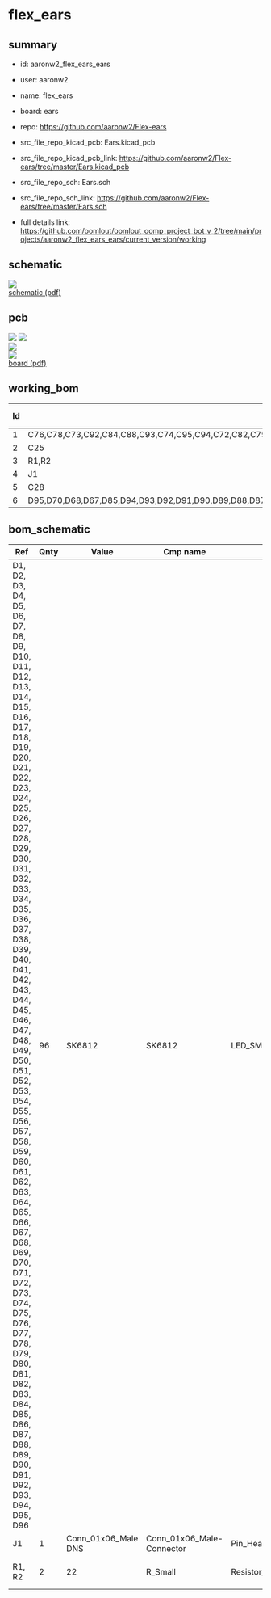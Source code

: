 # flex_ears
 
## summary 
* id: aaronw2_flex_ears_ears
* user: aaronw2
* name: flex_ears
* board: ears
* repo: https://github.com/aaronw2/Flex-ears
* src_file_repo_kicad_pcb: Ears.kicad_pcb
* src_file_repo_kicad_pcb_link: https://github.com/aaronw2/Flex-ears/tree/master/Ears.kicad_pcb


* src_file_repo_sch: Ears.sch
* src_file_repo_sch_link: https://github.com/aaronw2/Flex-ears/tree/master/Ears.sch
* full details link: https://github.com/oomlout/oomlout_oomp_project_bot_v_2/tree/main/projects/aaronw2_flex_ears_ears/current_version/working  

## schematic  
![](working_schematic_600.png)  
[schematic (pdf)](working_schematic.pdf) 






















## pcb  
![](working_3d_600.png) 
![](working_3d_front_600.png)  
![](working_3d_back_600.png)  
![](working_600.png)  
[board (pdf)](working.pdf)  

## working_bom
| Id | Designator | Footprint | Quantity | Designation | Supplier and ref |  | None | 
| --- | --- | --- | --- | --- | --- | --- | --- | 
| 1 | C76,C78,C73,C92,C84,C88,C93,C74,C95,C94,C72,C82,C75,C81,C90,C87,C86,C98,C77,C80,C85,C52,C36,C43,C67,C35,C79,C14,C13,C6,C12,C20,C42,C41,C5,C7,C66,C60,C91,C45,C44,C22,C16,C83,C97,C96,C89,C38,C37,C40,C8,C9,C11,C59,C58,C10,C30,C24,C23,C3,C26,C19,C63,C62,C1,C4,C33,C32,C27,C29,C50,C49,C21,C2,C65,C64,C18,C17,C71,C39,C15,C55,C47,C46,C54,C53,C61,C51,C57,C56,C48,C100,C68,C69,C70,C99 | C_0603_1608Metric | 96 | 1uF |  |  | [''] | 
| 2 | C25 | C_0603_1608Metric | 1 | 10uF |  |  | [''] | 
| 3 | R1,R2 | R_0603_1608Metric | 2 | 22 |  |  | [''] | 
| 4 | J1 | Pin_Header_Angled_1x06_Pitch2.54mm | 1 | Conn_01x06_Male |  |  | [''] | 
| 5 | C28 | C_1210_3225Metric_Pad1.42x2.65mm_HandSolder | 1 | 100uF 10V |  |  | [''] | 
| 6 | D95,D70,D68,D67,D85,D94,D93,D92,D91,D90,D89,D88,D87,D86,D73,D84,D83,D82,D81,D80,D79,D78,D77,D76,D75,D74,D72,D60,D71,D69,D66,D65,D64,D63,D62,D49,D96,D59,D58,D57,D56,D55,D54,D53,D52,D51,D50,D61,D35,D47,D46,D45,D44,D43,D42,D41,D40,D39,D38,D37,D36,D2,D34,D33,D32,D31,D30,D29,D28,D27,D48,D26,D24,D12,D23,D22,D21,D20,D19,D18,D17,D16,D15,D14,D25,D11,D10,D9,D8,D7,D6,D5,D4,D3,D1,D13 | LED_SK6812MINI_PLCC4_3.5x3.5mm_P1.75mm | 96 | SK6812 |  |  | [''] | 


## bom_schematic
| Ref | Qnty | Value | Cmp name | Footprint | Description | Vendor | DNP | 
| --- | --- | --- | --- | --- | --- | --- | --- | 
| D1, D2, D3, D4, D5, D6, D7, D8, D9, D10, D11, D12, D13, D14, D15, D16, D17, D18, D19, D20, D21, D22, D23, D24, D25, D26, D27, D28, D29, D30, D31, D32, D33, D34, D35, D36, D37, D38, D39, D40, D41, D42, D43, D44, D45, D46, D47, D48, D49, D50, D51, D52, D53, D54, D55, D56, D57, D58, D59, D60, D61, D62, D63, D64, D65, D66, D67, D68, D69, D70, D71, D72, D73, D74, D75, D76, D77, D78, D79, D80, D81, D82, D83, D84, D85, D86, D87, D88, D89, D90, D91, D92, D93, D94, D95, D96 | 96 | SK6812 | SK6812 | LED_SMD:LED_SK6812MINI_PLCC4_3.5x3.5mm_P1.75mm | RGB LED with integrated controller |  |  | 
| J1 | 1 | Conn_01x06_Male DNS | Conn_01x06_Male-Connector | Pin_Headers:Pin_Header_Angled_1x06_Pitch2.54mm |  |  |  | 
| R1, R2 | 2 | 22 | R_Small | Resistor_SMD:R_0603_1608Metric | Resistor, small symbol |  |  | 



